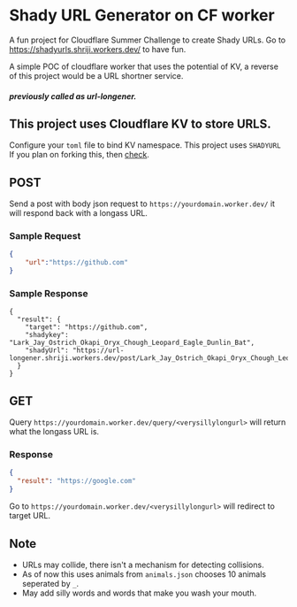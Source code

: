 # Shady URL Generator on CF worker

A fun project for Cloudflare Summer Challenge to create Shady URLs. Go to https://shadyurls.shriji.workers.dev/ to have fun.

A simple POC of cloudflare worker that uses the potential of KV, a reverse of this project would be a URL shortner service.

##### previously called as url-longener.

## This project uses Cloudflare KV to store URLS.

Configure your `toml` file to bind KV namespace. This project uses `SHADYURL` If you plan on forking this, then [check](https://github.com/peopledrivemecrazy/shady-url-worker/blob/master/helper.js#L9).

## POST

Send a post with body json request to `https://yourdomain.worker.dev/` it will respond back with a longass URL.

### Sample Request

```json
{
	"url":"https://github.com"
}
```
### Sample Response 

```
{
  "result": {
    "target": "https://github.com",
    "shadykey": "Lark_Jay_Ostrich_Okapi_Oryx_Chough_Leopard_Eagle_Dunlin_Bat",
    "shadyUrl": "https://url-longener.shriji.workers.dev/post/Lark_Jay_Ostrich_Okapi_Oryx_Chough_Leopard_Eagle_Dunlin_Bat"
  }
}
```

## GET

Query `https://yourdomain.worker.dev/query/<verysillylongurl>` will return what the longass URL is.

### Response
```json
{
  "result": "https://google.com"
}
```

Go to `https://yourdomain.worker.dev/<verysillylongurl>` will redirect to target URL.


## Note

- URLs may collide, there isn't a mechanism for detecting collisions.
- As of now this uses animals from `animals.json` chooses 10 animals seperated by `_`.
- May add silly words and words that make you wash your mouth.

